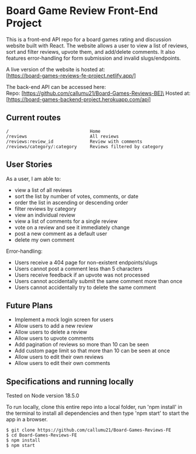 # Board Game Review Front-End Project

This is a front-end API repo for a board games rating and discussion website built with React. The website allows a user to view a list of reviews, sort and filter reviews, upvote them, and add/delete comments. It also features error-handling for form submission and invalid slugs/endpoints.

A live version of the website is hosted at:\
[https://board-games-reviews-fe-project.netlify.app/]

The back-end API can be accessed here:\
Repo: [https://github.com/callumu21/Board-Games-Reviews-BE]\
Hosted at: [https://board-games-backend-project.herokuapp.com/api]

## Current routes

```
/                               Home
/reviews                        All reviews
/reviews:review_id              Review with comments
/reviews/category/:category     Reviews filtered by category
```

## User Stories

As a user, I am able to:

- view a list of all reviews
- sort the list by number of votes, comments, or date
- order the list in ascending or descending order
- filter reviews by category
- view an individual review
- view a list of comments for a single review
- vote on a review and see it immediately change
- post a new comment as a default user
- delete my own comment

Error-handling:

- Users receive a 404 page for non-existent endpoints/slugs
- Users cannot post a comment less than 5 characters
- Users receive feedback if an upvote was not processed
- Users cannot accidentally submit the same comment more than once
- Users cannot accidentally try to delete the same comment

## Future Plans

- Implement a mock login screen for users
- Allow users to add a new review
- Allow users to delete a review
- Allow users to upvote comments
- Add pagination of reviews so more than 10 can be seen
- Add custom page limit so that more than 10 can be seen at once
- Allow users to edit their own reviews
- Allow users to edit their own comments

## Specifications and running locally

Tested on Node version 18.5.0

To run locally, clone this entire repo into a local folder, run 'npm install' in the terminal to install all dependencies and then type 'npm start' to start the app in a browser.

```
$ git clone https://github.com/callumu21/Board-Games-Reviews-FE
$ cd Board-Games-Reviews-FE
$ npm install
$ npm start
```
